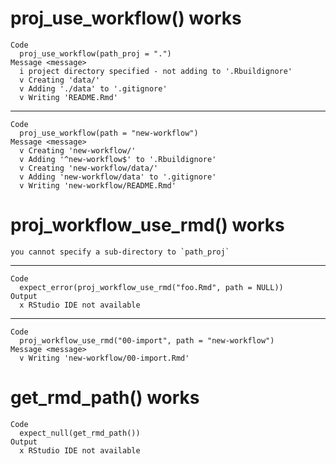 # proj_use_workflow() works

    Code
      proj_use_workflow(path_proj = ".")
    Message <message>
      i project directory specified - not adding to '.Rbuildignore'
      v Creating 'data/'
      v Adding './data' to '.gitignore'
      v Writing 'README.Rmd'

---

    Code
      proj_use_workflow(path = "new-workflow")
    Message <message>
      v Creating 'new-workflow/'
      v Adding '^new-workflow$' to '.Rbuildignore'
      v Creating 'new-workflow/data/'
      v Adding 'new-workflow/data' to '.gitignore'
      v Writing 'new-workflow/README.Rmd'

# proj_workflow_use_rmd() works

    you cannot specify a sub-directory to `path_proj`

---

    Code
      expect_error(proj_workflow_use_rmd("foo.Rmd", path = NULL))
    Output
      x RStudio IDE not available

---

    Code
      proj_workflow_use_rmd("00-import", path = "new-workflow")
    Message <message>
      v Writing 'new-workflow/00-import.Rmd'

# get_rmd_path() works

    Code
      expect_null(get_rmd_path())
    Output
      x RStudio IDE not available

